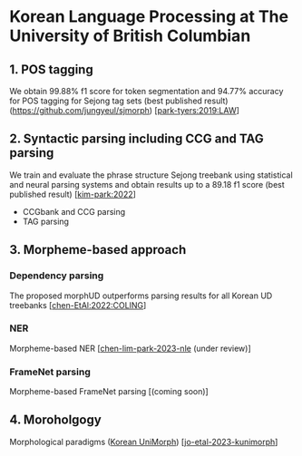 # Korean Language Processing at The University of British Columbian


## 1. POS tagging 
We obtain 99.88% f1 score for token segmentation and 94.77% accuracy for POS tagging for Sejong tag sets (best published result)(https://github.com/jungyeul/sjmorph) [[park-tyers:2019:LAW](https://aclanthology.org/W19-4022/)]

## 2. Syntactic parsing including CCG and TAG parsing
We train and evaluate the phrase structure Sejong treebank using statistical and neural parsing systems and obtain results up to a 89.18 f1 score (best published result) [[kim-park:2022](https://www.cambridge.org/core/journals/natural-language-engineering/article/abs/note-on-constituent-parsing-for-korean/5ED4C32114B83971B13054A97D4004A9)]

- CCGbank and CCG parsing
- TAG parsing

## 3. Morpheme-based approach
### Dependency parsing
The proposed morphUD outperforms parsing results for all Korean UD treebanks [[chen-EtAl:2022:COLING](https://aclanthology.org/2022.coling-1.482)]

### NER
Morpheme-based NER [[chen-lim-park-2023-nle](https://arxiv.org/abs/2305.06330) (under review)]

### FrameNet parsing
Morpheme-based FrameNet parsing [(coming soon)]

## 4. Moroholgogy 
Morphological paradigms ([Korean UniMorph](https://github.com/jungyeul/K-UniMorph)) [[jo-etal-2023-kunimorph](https://arxiv.org/abs/2305.06335)]
